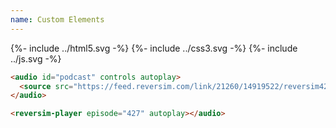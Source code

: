 ```yaml
---
name: Custom Elements
---
```

<div flex center style="gap: 1em">
  {%- include ../html5.svg -%}
  {%- include ../css3.svg -%}
  {%- include ../js.svg -%}
</div>

<section reveal>

```html
<audio id="podcast" controls autoplay>
  <source src="https://feed.reversim.com/link/21260/14919522/reversim427-devops-reloaded.mp3" type="audio/mpeg">
</audio>
```

```html
<reversim-player episode="427" autoplay></audio>
```

</section>
